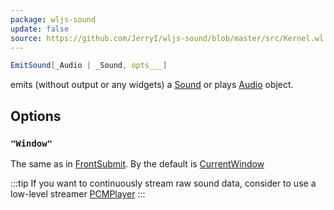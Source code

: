 ```yaml
---
package: wljs-sound
update: false
source: https://github.com/JerryI/wljs-sound/blob/master/src/Kernel.wl
---
```

```mathematica
EmitSound[_Audio | _Sound, opts___]
```

emits (without output or any widgets) a [Sound](frontend/Reference/Sound/Sound.md) or plays [Audio](frontend/Reference/Sound/Audio.md) object. 

## Options
### `"Window"`
The same as in [FrontSubmit](frontend/Reference/Frontend%20IO/FrontSubmit.md). By the default is [CurrentWindow](frontend/Reference/Frontend%20IO/CurrentWindow.md)



:::tip
If you want to continuously stream raw sound data, consider to use a low-level streamer [PCMPlayer](frontend/Reference/Sound/PCMPlayer.md)
:::
